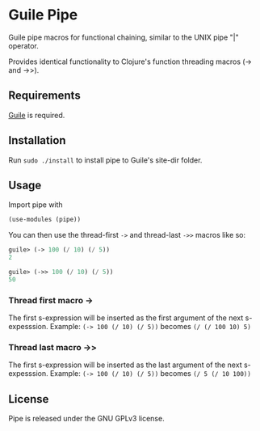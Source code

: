 # Guile Pipe

Guile pipe macros for functional chaining, similar to the UNIX pipe "|" operator.

Provides identical functionality to Clojure's function threading macros (-> and ->>).

## Requirements

[Guile](http://www.gnu.org/software/guile/) is required.

## Installation

Run `sudo ./install` to install pipe to Guile's site-dir folder.

## Usage

Import pipe with

```scheme
(use-modules (pipe))
```

You can then use the thread-first `->` and thread-last `->>` macros like so:

```scheme
guile> (-> 100 (/ 10) (/ 5))
2

guile> (->> 100 (/ 10) (/ 5))
50
```

### Thread first macro ->

The first s-expression will be inserted as the first argument of the next s-expesssion.
Example: `(-> 100 (/ 10) (/ 5))` becomes `(/ (/ 100 10) 5)`

### Thread last macro ->>
The first s-expression will be inserted as the last argument of the next s-expesssion.
Example: `(-> 100 (/ 10) (/ 5))` becomes `(/ 5 (/ 10 100))`

## License

Pipe is released under the GNU GPLv3 license.
